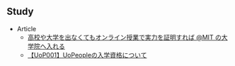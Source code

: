 ## Study

+ Article
    + [高校や大学を出なくてもオンライン授業で実力を証明すれば @MIT の大学院へ入れる](https://economics.mit.edu/masters)
    + [【UoP001】UoPeopleの入学資格について](https://note.com/mahyan_3k/n/n00578c5c52a9)

